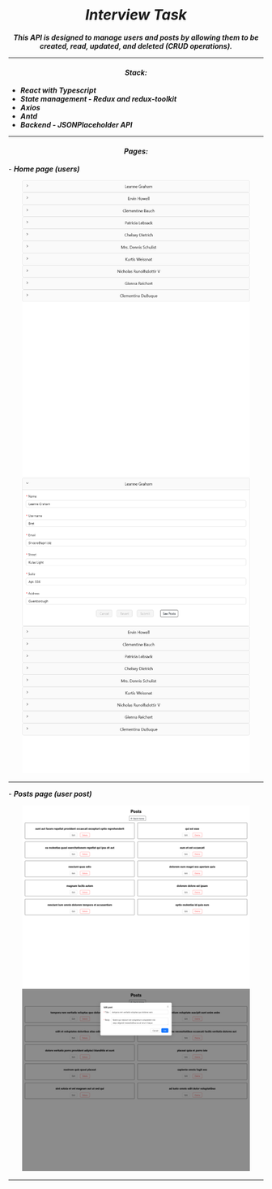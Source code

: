 <h1 align="center"><i>Interview Task </i></h1>

**_<p align="center"> This API is designed to manage users and posts by allowing them to be created, read, updated, and deleted (CRUD operations).</p>_**

<hr/>
<h4 align="center"><i>Stack: </i></h3>

- <i><b> React with Typescript</b></i>
- <i><b>State management - Redux and redux-toolkit</b></i>
- <i><b>Axios</b></i>
- <i><b>Antd</b></i>
- <i><b>Backend - JSONPlaceholder API</b></i>

<hr/>
<h4 align="center"><i>Pages: </i></h3>
- <i><b>Home page (users)</b></i>

<p align="center">
<img src="./home-page-close.png" width="450" title="hover text">
<img src="./home-page-open.png" width="450" alt="accessibility text">
</p>
<hr/>
- <i><b>Posts page (user post)</b></i>

<p align="center">
<img src="./posts-page.png" width="450" title="hover text">
<img src="./post.png" width="450" alt="accessibility text">
</p>
<hr/>
